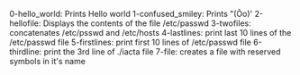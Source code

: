 0-hello_world: Prints Hello world
1-confused_smiley: Prints "(Ôo)'
2-hellofile: Displays the contents of the file /etc/passwd
3-twofiles: concatenates /etc/psswd and /etc/hosts
4-lastlines: print last 10 lines of the /etc/passwd file
5-firstlines: print first 10 lines of /etc/passwd file
6-thirdline: print the 3rd line of ./iacta file
7-file: creates a file with reserved symbols in it's name
